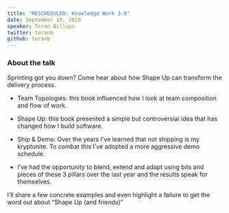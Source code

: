 ```yaml
---
title: "RESCHEDULED: Knowledge Work 3.0"
date: September 15, 2020
speaker: Toran Billups
twitter: toranb
github: toranb
---
```


### About the talk

Sprinting got you down? Come hear about how Shape Up can transform the delivery process.

- Team Topologies: this book influenced how I look at team composition and flow of work.

- Shape Up: this book presented a simple but controversial idea that has changed how I build software.

- Ship & Demo: Over the years I’ve learned that not shipping is my kryptonite. To combat this I’ve adopted a more aggressive demo schedule.

- I’ve had the opportunity to blend, extend and adapt using bits and pieces of these 3 pillars over the last year and the results speak for themselves.

I’ll share a few concrete examples and even highlight a failure to get the word out about “Shape Up (and friends)”